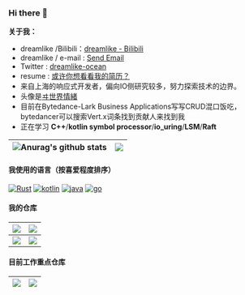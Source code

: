 ### Hi there 👋

**关于我：**
* dreamlike /Bilibili：[dreamlike - Bilibili](https://space.bilibili.com/8227104)
* dreamlike / e-mail : <a href= "mailto:dreamlike.vertx@gmail.com"> Send Email</a>
* Twitter : <a href="https://mobile.twitter.com/dreamli60679407">dreamlike-ocean</a>
* resume  : <a href="https://htmlpreview.github.io/?https://github.com/dreamlike-ocean/resume/blob/master/resume.html">或许你想看看我的简历？</a>
* 来自上海的响应式开发者，偏向IO侧研究较多，努力探索技术的边界。
* 头像是<a href="https://kamitsubaki.jp/artist/isekaijoucho/ ">ヰ世界情緒</a>
* 目前在Bytedance-Lark Business Applications写写CRUD混口饭吃，bytedancer可以搜索Vert.x词条找到贡献人来找到我
* 正在学习 **C++**/**kotlin symbol processor**/**io_uring**/**LSM**/**Raft**

| <img align="center" src="https://github-readme-stats.vercel.app/api?username=dreamlike-ocean&show_icons=true&include_all_commits=true&theme=buefy&hide_border=true" alt="Anurag's github stats" />| <img align="center" src="https://github-readme-stats.vercel.app/api/top-langs/?username=dreamlike-ocean&layout=compact&theme=buefy&hide_border=true" /> |
| ------------- | ------------- |

#### 我使用的语言（按喜爱程度排序）
<a href="https://www.rust-lang.org/" target="_blank"><img alt="Rust" src="https://img.shields.io/badge/Rust-000000?style=flat-square&logo=rust&logoColor=white"></a>
<a href="https://kotlinlang.org/" target="_blank"><img alt="kotlin" src="https://img.shields.io/badge/kotlin-000000?style=flat-square&logo=kotlin&logoColor=white"></a>
<a href="https://openjdk.org/" target="_blank"><img alt="java" src="https://img.shields.io/badge/java-000000?style=flat-square&logo=java&logoColor=white"></a>
<a href="https://go.dev/" target="_blank"><img alt="go" src="https://img.shields.io/badge/go-000000?style=flat-square&logo=go&logoColor=white"></a>


#### 我的仓库
| <a href="https://github.com/dreamlike-ocean/PanamaUring"><img align="center" src="https://github-readme-stats.vercel.app/api/pin/?username=dreamlike-ocean&repo=PanamaUring&theme=buefy&hide_border=true" /></a> |<a href="https://github.com/dreamlike-ocean/oceanet"><img align="center" src="https://github-readme-stats.vercel.app/api/pin/?username=dreamlike-ocean&repo=oceanet&theme=buefy&hide_border=true" /></a>
| ------------- | ------------- |
<a href="https://github.com/dreamlike-ocean/UnsafeVirtualThread"><img align="center" src="https://github-readme-stats.vercel.app/api/pin/?username=dreamlike-ocean&repo=UnsafeVirtualThread&theme=buefy&hide_border=true" /></a> |  <a href="https://github.com/dreamlike-ocean/raft-kt"><img align="center" src="https://github-readme-stats.vercel.app/api/pin/?username=dreamlike-ocean&repo=raft-kt&theme=buefy&hide_border=true" /></a>

#### 目前工作重点仓库
| <a href="https://github.com/dreamlike-ocean/backend_qingyou"><img align="center" src="https://github-readme-stats.vercel.app/api/pin/?username=dreamlike-ocean&repo=backend_qingyou&theme=buefy&hide_border=true" /></a> |<a href="https://github.com/dreamlike-ocean/vertx-extension"><img align="center" src="https://github-readme-stats.vercel.app/api/pin/?username=dreamlike-ocean&repo=vertx-extension&theme=buefy&hide_border=true" /></a> |
| ------------- | ------------- |

